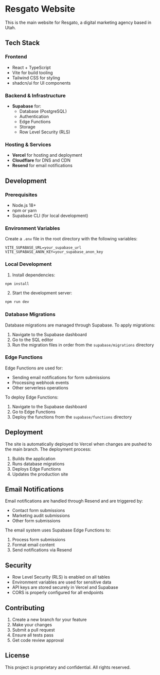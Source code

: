 # Resgato Website

This is the main website for Resgato, a digital marketing agency based in Utah.

## Tech Stack

### Frontend
- React + TypeScript
- Vite for build tooling
- Tailwind CSS for styling
- shadcn/ui for UI components

### Backend & Infrastructure
- **Supabase** for:
  - Database (PostgreSQL)
  - Authentication
  - Edge Functions
  - Storage
  - Row Level Security (RLS)

### Hosting & Services
- **Vercel** for hosting and deployment
- **Cloudflare** for DNS and CDN
- **Resend** for email notifications

## Development

### Prerequisites
- Node.js 18+
- npm or yarn
- Supabase CLI (for local development)

### Environment Variables
Create a `.env` file in the root directory with the following variables:
```env
VITE_SUPABASE_URL=your_supabase_url
VITE_SUPABASE_ANON_KEY=your_supabase_anon_key
```

### Local Development
1. Install dependencies:
```bash
npm install
```

2. Start the development server:
```bash
npm run dev
```

### Database Migrations
Database migrations are managed through Supabase. To apply migrations:
1. Navigate to the Supabase dashboard
2. Go to the SQL editor
3. Run the migration files in order from the `supabase/migrations` directory

### Edge Functions
Edge Functions are used for:
- Sending email notifications for form submissions
- Processing webhook events
- Other serverless operations

To deploy Edge Functions:
1. Navigate to the Supabase dashboard
2. Go to Edge Functions
3. Deploy the functions from the `supabase/functions` directory

## Deployment

The site is automatically deployed to Vercel when changes are pushed to the main branch. The deployment process:
1. Builds the application
2. Runs database migrations
3. Deploys Edge Functions
4. Updates the production site

## Email Notifications

Email notifications are handled through Resend and are triggered by:
- Contact form submissions
- Marketing audit submissions
- Other form submissions

The email system uses Supabase Edge Functions to:
1. Process form submissions
2. Format email content
3. Send notifications via Resend

## Security

- Row Level Security (RLS) is enabled on all tables
- Environment variables are used for sensitive data
- API keys are stored securely in Vercel and Supabase
- CORS is properly configured for all endpoints

## Contributing

1. Create a new branch for your feature
2. Make your changes
3. Submit a pull request
4. Ensure all tests pass
5. Get code review approval

## License

This project is proprietary and confidential. All rights reserved.

